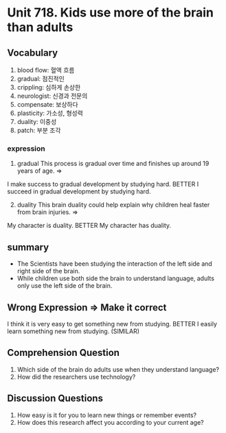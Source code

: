 # Unit 718. Kids use more of the brain than adults

## Vocabulary
1. blood flow: 혈액 흐름
2. gradual: 점진적인
3. crippling: 심하게 손상한
4. neurologist: 신경과 전문의
5. compensate: 보상하다
6. plasticity: 가소성, 형성력
7. duality: 이중성
8. patch: 부분 조각

### expression
1. gradual
This process is gradual over time and finishes up around 19 years of age.
=>

I make success to gradual development by studying hard.
BETTER I succeed in gradual development by studying hard.


2. duality
This brain duality could help explain why children heal faster from brain injuries.
=>

My character is duality.
BETTER My character has duality.

## summary
- The Scientists have been studying the interaction of the left side and right side of the brain.
- While children use both side the brain to understand language, adults only use the left side of the brain.

## Wrong Expression => Make it correct

I think it is very easy to get something new from studying.
BETTER I easily learn something new from studying. (SIMILAR)
## Comprehension Question
1. Which side of the brain do adults use when they understand language?
2. How did the researchers use technology?

## Discussion Questions
1. How easy is it for you to learn new things or remember events?
2. How does this research affect you according to your current age?
